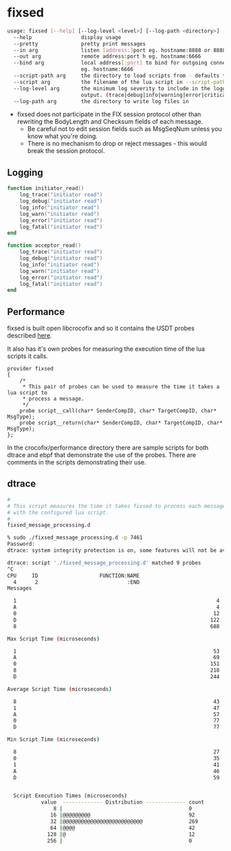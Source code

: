 # fixsed

```sh
usage: fixsed [--help] [--log-level <level>] [--log-path <directory>] [--pretty] --in [address:]port --out address:port [--script-path <path>] --script <filename>
  --help                display usage
  --pretty              pretty print messages
  --in arg              listen [address:]port eg. hostname:8888 or 8888
  --out arg             remote address:port h eg. hostname:6666
  --bind arg            local address[:port] to bind for outgoing connection 
                        eg. hostname:6666
  --script-path arg     the directory to load scripts from - defaults to .
  --script arg          the filename of the lua script in --script-path to load
  --log-level arg       the minimum log severity to include in the logger 
                        output. (trace|debug|info|warning|error|critical)
  --log-path arg        the directory to write log files in
```

* fixsed does not participate in the FIX session protocol other than rewriting the BodyLength and Checksum fields of each message.
  * Be careful not to edit session fields such as MsgSeqNum unless you know what you're doing.
  * There is no mechanism to drop or reject messages - this would break the session protocol.

## Logging


```lua
function initiator_read()
    log_trace("initiator read")
    log_debug("initiator read")
    log_info("initiator read")
    log_warn("initiator read")
    log_error("initiator read")
    log_fatal("initiator read")
end

function acceptor_read()
    log_trace("initiator read")
    log_debug("initiator read")
    log_info("initiator read")
    log_warn("initiator read")
    log_error("initiator read")
    log_fatal("initiator read")
end
```


## Performance

fixsed is built open libcrocofix and so it contains the USDT probes described [here](https://github.com/GaryHughes/crocofix/blob/main/performance/README.md).

It also has it's own probes for measuring the execution time of the lua scripts it calls.

```dtrace
provider fixsed 
{
	/* 
	 * This pair of probes can be used to measure the time it takes a lua script to 
	 * process a message. 
	 */
	probe script__call(char* SenderCompID, char* TargetCompID, char* MsgType);
	probe script__return(char* SenderCompID, char* TargetCompID, char* MsgType);
};
```

In the crocofix/performance directory there are sample scripts for both dtrace and ebpf that demonstrate the use of the probes. There are comments in the scripts demonstrating their use.

## dtrace
```bash
#
# This script measures the time it takes fixsed to process each message that passes through it 
# with the configured lua script.
#
fixsed_message_processing.d
```

```bash
% sudo ./fixsed_message_processing.d -p 7461
Password:
dtrace: system integrity protection is on, some features will not be available

dtrace: script './fixsed_message_processing.d' matched 9 probes
^C
CPU     ID                    FUNCTION:NAME
  4      2                             :END 
Messages

  1                                                                 4
  A                                                                 4
  0                                                                12
  D                                                               122
  8                                                               688

Max Script Time (microseconds)

  1                                                                53
  A                                                                69
  0                                                               151
  8                                                               218
  D                                                               244

Average Script Time (microseconds)

  8                                                                43
  1                                                                47
  A                                                                57
  0                                                                77
  D                                                                77

Min Script Time (microseconds)

  8                                                                27
  0                                                                35
  1                                                                41
  A                                                                46
  D                                                                59


  Script Execution Times (microseconds)             
           value  ------------- Distribution ------------- count    
               8 |                                         0        
              16 |@@@@@@@@@                                92       
              32 |@@@@@@@@@@@@@@@@@@@@@@@@@@               269      
              64 |@@@@                                     42       
             128 |@                                        12       
             256 |                                         0        

```